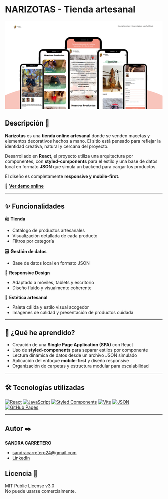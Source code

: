 # NARIZOTAS - Tienda artesanal

![Narizotas landing](https://github.com/SandraCarretero/Narizotas/blob/main/public/narizotas-landing.png)

## Descripción 📑

**Narizotas** es una **tienda online artesanal** donde se venden macetas y elementos decorativos hechos a mano. El sitio está pensado para reflejar la identidad creativa, natural y cercana del proyecto.

Desarrollado en **React**, el proyecto utiliza una arquitectura por componentes, con **styled-components** para el estilo y una base de datos local en formato **JSON** que simula un backend para cargar los productos.

El diseño es completamente **responsive y mobile-first**.

🔗 **[Ver demo online](https://narizotasartesania.com/)**

---

## ✨ Funcionalidades

🛍️ **Tienda**
- Catálogo de productos artesanales
- Visualización detallada de cada producto
- Filtros por categoría

🗃️ **Gestión de datos**
- Base de datos local en formato JSON

📱 **Responsive Design**
- Adaptado a móviles, tablets y escritorio
- Diseño fluido y visualmente coherente

🎨 **Estética artesanal**
- Paleta cálida y estilo visual acogedor
- Imágenes de calidad y presentación de productos cuidada

---

## 🧠 ¿Qué he aprendido?

- Creación de una **Single Page Application (SPA)** con React
- Uso de **styled-components** para separar estilos por componente
- Lectura dinámica de datos desde un archivo JSON simulado
- Aplicación del enfoque **mobile-first** y diseño responsive
- Organización de carpetas y estructura modular para escalabilidad

---

## 🛠️ Tecnologías utilizadas

[![React](https://img.shields.io/badge/React-20232A?style=for-the-badge&logo=react&logoColor=61DAFB)](https://reactjs.org/)
[![JavaScript](https://img.shields.io/badge/JavaScript-F7DF1E?style=for-the-badge&logo=javascript&logoColor=black)](https://developer.mozilla.org/es/docs/Web/JavaScript)
[![Styled Components](https://img.shields.io/badge/styled--components-DB7093?style=for-the-badge&logo=styled-components&logoColor=white)](https://styled-components.com/)
[![Vite](https://img.shields.io/badge/Vite-646CFF?style=for-the-badge&logo=vite&logoColor=white)](https://vitejs.dev/)
[![JSON](https://img.shields.io/badge/JSON-000000?style=for-the-badge&logo=json&logoColor=white)](https://www.json.org/json-en.html)
[![GitHub Pages](https://img.shields.io/badge/GitHub%20Pages-121013?style=for-the-badge&logo=github&logoColor=white)](https://pages.github.com/)

---

## Autor ✒️

**SANDRA CARRETERO**

- [sandracarretero24@gmail.com](mailto:sandracarretero24@gmail.com)  
- [LinkedIn](https://www.linkedin.com/in/sandra-carretero-lopez/)

## Licencia 📄

MIT Public License v3.0  
No puede usarse comercialmente.
